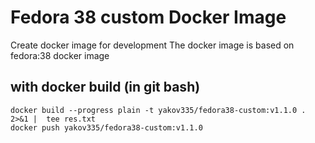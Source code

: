 # Fedora 38 custom Docker Image

Create docker image for development 
The docker image is based on fedora:38 docker image  

## with docker build (in git bash)
~~~
docker build --progress plain -t yakov335/fedora38-custom:v1.1.0 . 2>&1 |  tee res.txt  
docker push yakov335/fedora38-custom:v1.1.0
~~~
